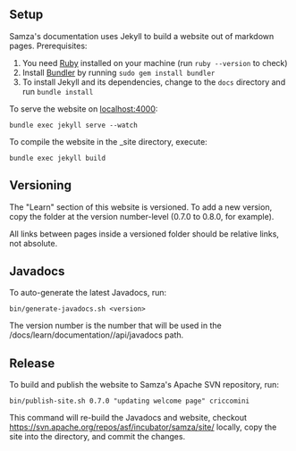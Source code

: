 <!--
   Licensed to the Apache Software Foundation (ASF) under one or more
   contributor license agreements.  See the NOTICE file distributed with
   this work for additional information regarding copyright ownership.
   The ASF licenses this file to You under the Apache License, Version 2.0
   (the "License"); you may not use this file except in compliance with
   the License.  You may obtain a copy of the License at

       http://www.apache.org/licenses/LICENSE-2.0

   Unless required by applicable law or agreed to in writing, software
   distributed under the License is distributed on an "AS IS" BASIS,
   WITHOUT WARRANTIES OR CONDITIONS OF ANY KIND, either express or implied.
   See the License for the specific language governing permissions and
   limitations under the License.
-->
## Setup

Samza's documentation uses Jekyll to build a website out of markdown pages. Prerequisites:

1. You need [Ruby](https://www.ruby-lang.org/) installed on your machine (run `ruby --version` to check)
2. Install [Bundler](http://bundler.io/) by running `sudo gem install bundler`
3. To install Jekyll and its dependencies, change to the `docs` directory and run `bundle install`

To serve the website on [localhost:4000](http://localhost:4000/):

    bundle exec jekyll serve --watch

To compile the website in the \_site directory, execute:

    bundle exec jekyll build

## Versioning

The "Learn" section of this website is versioned. To add a new version, copy the folder at the version number-level (0.7.0 to 0.8.0, for example).

All links between pages inside a versioned folder should be relative links, not absolute.

## Javadocs

To auto-generate the latest Javadocs, run:

    bin/generate-javadocs.sh <version>

The version number is the number that will be used in the /docs/learn/documentation/<version>/api/javadocs path.

## Release

To build and publish the website to Samza's Apache SVN repository, run:

    bin/publish-site.sh 0.7.0 "updating welcome page" criccomini

This command will re-build the Javadocs and website, checkout https://svn.apache.org/repos/asf/incubator/samza/site/ locally, copy the site into the directory, and commit the changes.
